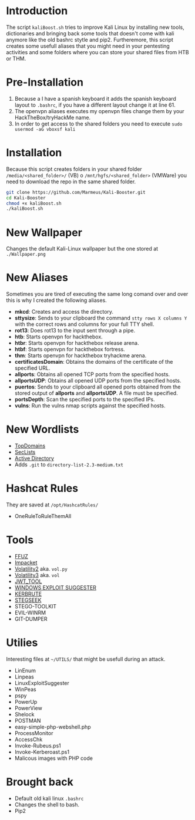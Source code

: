 # Introduction
The script `kaliBoost.sh` tries to improve Kali Linux by installing new tools, dictionaries and bringing back some tools that doesn't come with kali anymore like the old bashrc stytle and pip2.
Furtheremore, this script creates some usefull aliases that you might need in your pentesting activities and some folders where you can store your shared files from HTB or THM.

# Pre-Installation
1. Because a I have a spanish keyboard it adds the spanish keyboard layout to `.bashrc`, if you have a different layout change it at line 61.
2. The openvpn aliases executes my openvpn files change them by your HackTheBox/tryHackMe name.
3. In order to get access to the shared folders you need to execute `sudo usermod -aG vboxsf kali`

# Installation

Because this script creates folders in your shared folder `/media/<shared_folder>/` (VB) o `/mnt/hgfs/<shared_folder>` (VMWare) you need to download the repo in the same shared folder.

```bash
git clone https://github.com/Marmeus/Kali-Booster.git
cd Kali-Booster
chmod +x kaliBoost.sh
./kaliBoost.sh
```
# New Wallpaper
Changes the default Kali-Linux wallpaper but the one stored at `./Wallpaper.png`
# New Aliases
Sometimes you are tired of executing the same long comand over and over this is why I created the following aliases.
-  **mkcd**: Creates and access the directory.
-  **sttysize**: Sends to your clipboard the command `stty rows X columns Y` with the correct rows and columns for your full TTY shell. 
- **rot13**: Does rot13 to the input sent through a pipe.
-  **htb**: Starts openvpn for hackthebox.
-  **htbr**: Starts openvpn for hackthebox release arena.
-  **htbf**: Starts openvpn for hackthebox fortress.
-  **thm**: Starts openvpn for hackthebox tryhackme arena.
-  **certificatesDomain**: Obtains the domains of the certificate of the specified URL.
-  **allports**: Obtains all opened TCP ports from the specified hosts.
-  **allportsUDP**: Obtains all opened UDP ports from the specified hosts.
-  **puertos**: Sends to your clipboard all opened ports obtained from the stored output of **allports** and **allportsUDP**. A file must be specified. 
-  **portsDepth**: Scan the specified ports to the specified IPs.
-  **vulns**: Run the vulns nmap scripts against the specified hosts.

# New Wordlists

-  [TopDomains](https://github.com/rbsec/dnscan)
-  [SecLists](https://github.com/danielmiessler/SecLists)
-  [Active Directory](https://github.com/Cryilllic/Active-Directory-Wordlists)
-  Adds `.git` to `directory-list-2.3-medium.txt`

# Hashcat Rules
They are saved at `/opt/HashcatRules/`
- OneRuleToRuleThemAll

# Tools
- [FFUZ](https://github.com/ffuf/ffuf/)
- [Impacket](https://github.com/ffuf/ffuf)
- [Volatility2](https://github.com/volatilityfoundation/volatility) aka. `vol.py`
- [Volatility3](https://github.com/volatilityfoundation/volatility3) aka. `vol`
- [JWT_TOOL](https://github.com/ticarpi/jwt_tool)
- [WINDOWS EXPLOIT SUGGESTER](https://github.com/AonCyberLabs/Windows-Exploit-Suggester/)
- [KERBRUTE](https://github.com/ropnop/kerbrute/)
- [STEGSEEK](https://github.com/RickdeJager/stegseek/)
- STEGO-TOOLKIT
- EVIL-WINRM
- GIT-DUMPER

# Utilies
Interesting files at `~/UTILS/` that might be usefull during an attack.

- LinEnum
- Linpeas
- LinuxExploitSuggester
- WinPeas
- pspy
- PowerUp
- PowerView
- Shelock
- POSTMAN
- easy-simple-php-webshell.php
- ProcessMonitor
- AccessChk
- Invoke-Rubeus.ps1
- Invoke-Kerberoast.ps1
- Malicous images with PHP code

# Brought back
- Default old kali linux `.bashrc`
- Changes the shell to bash.
- Pip2


